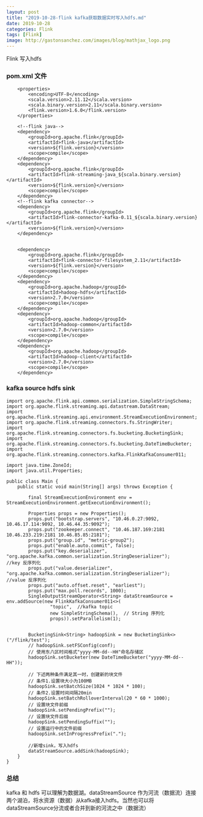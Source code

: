 ```yaml
---
layout: post
title: "2019-10-28-flink kafka获取数据实时写入hdfs.md"
date: 2019-10-28
categories: Flink
tags: [Flink]
image: http://gastonsanchez.com/images/blog/mathjax_logo.png
---
```

Flink 写入hdfs
<!-- more -->
### pom.xml 文件
        <properties>
            <encoding>UTF-8</encoding>
            <scala.version>2.11.12</scala.version>
            <scala.binary.version>2.11</scala.binary.version>
            <flink.version>1.6.0</flink.version>
        </properties>
    
        <!--flink java-->
        <dependency>
            <groupId>org.apache.flink</groupId>
            <artifactId>flink-java</artifactId>
            <version>${flink.version}</version>
            <scope>compile</scope>
        </dependency>
        <dependency>
            <groupId>org.apache.flink</groupId>
            <artifactId>flink-streaming-java_${scala.binary.version}</artifactId>
            <version>${flink.version}</version>
            <scope>compile</scope>
        </dependency>
        <!--flink kafka connector-->
        <dependency>
            <groupId>org.apache.flink</groupId>
            <artifactId>flink-connector-kafka-0.11_${scala.binary.version}</artifactId>
            <version>${flink.version}</version>
        </dependency>


        <dependency>
            <groupId>org.apache.flink</groupId>
            <artifactId>flink-connector-filesystem_2.11</artifactId>
            <version>${flink.version}</version>
            <scope>compile</scope>
        </dependency>
        <dependency>
            <groupId>org.apache.hadoop</groupId>
            <artifactId>hadoop-hdfs</artifactId>
            <version>2.7.0</version>
            <scope>compile</scope>
        </dependency>
        <dependency>
            <groupId>org.apache.hadoop</groupId>
            <artifactId>hadoop-common</artifactId>
            <version>2.7.0</version>
            <scope>compile</scope>
        </dependency>
        <dependency>
            <groupId>org.apache.hadoop</groupId>
            <artifactId>hadoop-client</artifactId>
            <version>2.7.0</version>
            <scope>compile</scope>
        </dependency>
### kafka source hdfs sink
    import org.apache.flink.api.common.serialization.SimpleStringSchema;
    import org.apache.flink.streaming.api.datastream.DataStream;
    import org.apache.flink.streaming.api.environment.StreamExecutionEnvironment;
    import org.apache.flink.streaming.connectors.fs.StringWriter;
    import org.apache.flink.streaming.connectors.fs.bucketing.BucketingSink;
    import org.apache.flink.streaming.connectors.fs.bucketing.DateTimeBucketer;
    import org.apache.flink.streaming.connectors.kafka.FlinkKafkaConsumer011;
    
    import java.time.ZoneId;
    import java.util.Properties;
    
    public class Main {
        public static void main(String[] args) throws Exception {
    
            final StreamExecutionEnvironment env = StreamExecutionEnvironment.getExecutionEnvironment();
            
            Properties props = new Properties();
            props.put("bootstrap.servers", "10.46.0.27:9092, 10.46.17.114:9092, 10.46.44.35:9092");
            props.put("zookeeper.connect", "10.46.187.169:2181 10.46.233.219:2181 10.46.85.85:2181");
            props.put("group.id", "metric-group2");
            props.put("enable.auto.commit", false);
            props.put("key.deserializer", "org.apache.kafka.common.serialization.StringDeserializer");      //key 反序列化
            props.put("value.deserializer", "org.apache.kafka.common.serialization.StringDeserializer");    //value 反序列化
            props.put("auto.offset.reset", "earliest");
            props.put("max.poll.records", 1000);
            SingleOutputStreamOperator<String> dataStreamSource = env.addSource(new FlinkKafkaConsumer011<>(
                    "topic",  //kafka topic
                    new SimpleStringSchema(),  // String 序列化
                    props)).setParallelism(1); 
                    
             
            BucketingSink<String> hadoopSink = new BucketingSink<>("/flink/test");
            // hadoopSink.setFSConfig(conf);
            // 使用东八区时间格式"yyyy-MM-dd--HH"命名存储区
            hadoopSink.setBucketer(new DateTimeBucketer("yyyy-MM-dd--HH"));
        
            // 下述两种条件满足其一时，创建新的块文件
            // 条件1.设置块大小为100MB
            hadoopSink.setBatchSize(1024 * 1024 * 100);
            // 条件2.设置时间间隔20min
            hadoopSink.setBatchRolloverInterval(20 * 60 * 1000);
            // 设置块文件前缀
            hadoopSink.setPendingPrefix("");
            // 设置块文件后缀
            hadoopSink.setPendingSuffix("");
            // 设置运行中的文件前缀
            hadoopSink.setInProgressPrefix(".");   
            
            //新增sink，写入hdfs
            dataStreamSource.addSink(hadoopSink);
        }
    }
    
### 总结
   kafka 和 hdfs 可以理解为数据湖。dataStreamSource 作为河流（数据流）连接两个湖泊，将水资源（数据）从kafka接入hdfs。当然也可以将dataStreamSource分流或者合并到新的河流之中（数据流）